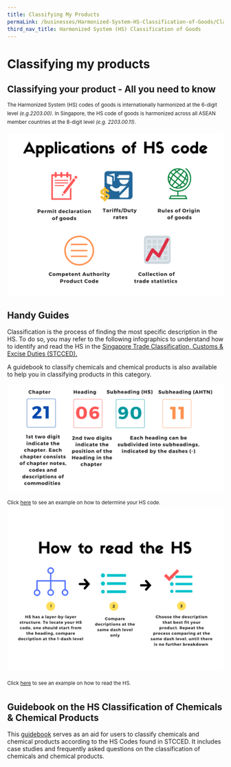 ```yaml
---
title: Classifying My Products
permaLink: /businesses/Harmonized-System-HS-Classification-of-Goods/Classifying-My-Products
third_nav_title: Harmonized System (HS) Classification of Goods
---
```


# Classifying my products

## **Classifying your product - All you need to know**

<sup>The Harmonized System (HS) codes of goods is internationally harmonized at the 6-digit level  _(e.g.2203.00)_. In Singapore, the HS code of goods is harmonized across all ASEAN member countries at the 8-digit level  _(e.g. 2203.00.11)_.

![Layered Enforcement](/images/Application-of-HS.png) 
## Handy Guides

Classification is the process of finding the most specific description in the HS. To do so, you may refer to the following infographics to understand how to identify and read the HS in the  [Singapore Trade Classification, Customs & Excise Duties (STCCED)](https://www.customs.gov.sg/-/media/cus/files/business/harmonized-system-classification-of-goods/resources/stcced/stcced-2018-march-2019-version/index.html)[.](https://www.customs.gov.sg/-/media/cus/files/business/harmonized-system-classification-of-goods/resources/stcced/stcced-2018-march-2019-version/index.html)

A guidebook to classify chemicals and chemical products is also available to help you in classifying products in this category.

**![Layered Enforcement](/images/HS2.png)**

<sup>Click [here](https://www.customs.gov.sg/-/media/cus/files/business/harmonized-system-classification-of-goods/resources/hs-code-guides/how-to-determine-hs-code.pdf) to see an example on how to determine your HS code.
**![Layered Enforcement](/images/HS3.png)**

<sup>Click [here](https://www.customs.gov.sg/-/media/cus/files/business/harmonized-system-classification-of-goods/resources/hs-code-guides/how-to-read-the-hs.pdf) to see an example on how to read the HS.

## Guidebook on the HS Classification of Chemicals & Chemical Products

This [guidebook](https://www.customs.gov.sg/-/media/cus/files/business/chemical-guide_edition1_final_030420.pdf)  serves as an aid for users to classify chemicals and chemical products according to the HS Codes found in STCCED. It includes case studies and frequently asked questions on the classification of chemicals and chemical products.
